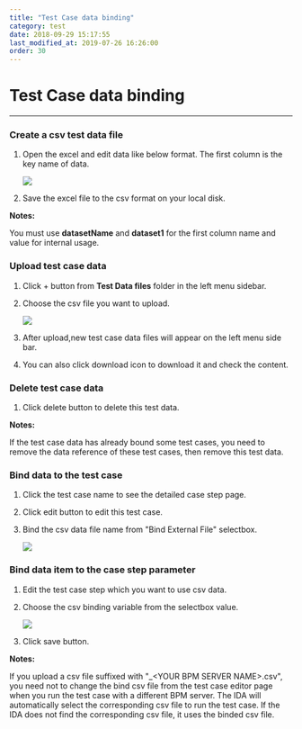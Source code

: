 ```yaml
---
title: "Test Case data binding"
category: test
date: 2018-09-29 15:17:55
last_modified_at: 2019-07-26 16:26:00
order: 30
---
```


# Test Case data binding
***   
### Create a csv test data file 

  1. Open the excel and edit data like below format. The first column is the key name of data.
    
     ![][testcase_file]   
  
  2. Save the excel file to the csv format on your local disk.  
  
  **Notes:**
     
   You must use **datasetName** and **dataset1** for the first column name and value for  internal usage.
  

  
### Upload test case data 

  1. Click + button from **Test Data files** folder in the left menu sidebar.
 
  2. Choose the csv file you want to upload.
    
     ![][testcase_data_upload]
 
  3. After upload,new test case data files will appear on the left menu side bar.
  
  4. You can also click download icon to download it and check the content.
  
  
### Delete test case data  

  1. Click delete button to delete this test data.  
  
   **Notes:**
     
   If the test case data has already bound some test cases, you need to remove the data reference of these test cases, then remove this test data.   


### Bind data to the test case

  1. Click the test case name to see the detailed case step page.
  
  2. Click edit button to edit this test case.
  
  3. Bind the csv data file name from "Bind External File" selectbox.
  
     ![][testcase_data_binding]
     
     
### Bind data item to the case step parameter

  1. Edit the test case step which you want to use csv data.
  
  2. Choose the csv binding variable  from the selectbox value.
  
     ![][testcase_parameter_binding] 
  
  3. Click save button.  


  **Notes:**

  If you upload a csv file suffixed with "_\<YOUR BPM SERVER NAME\>.csv", you need not to change the bind csv file from the test case editor page when you run the test case with a different BPM server. The IDA will automatically select the corresponding csv file to run the test case. If the IDA does not find the corresponding csv file, it uses the binded csv file.


    
[testcase_file]: ../images/test/test_case_csv.PNG
[testcase_data_upload]: ../images/test/test_case_data_upload.PNG    
[testcase_data_binding]: ../images/test/test_case_data_binding.PNG   
[test_project_delete_button]: ../images/test/test_project_delete_button.PNG
[testcase_parameter_binding]: ../images/test/test_case_parameter_binding.PNG

